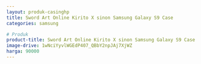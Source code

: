 ```yaml
---
layout: produk-casinghp
title: Sword Art Online Kirito X sinon Samsung Galaxy S9 Case
categories: samsung

# Produk
product-title: Sword Art Online Kirito X sinon Samsung Galaxy S9 Case
image-drive: 1wNciYyvlWGEdP407_QBbY2npJAj7XjWZ
harga: 90000
---
```


